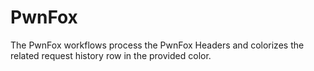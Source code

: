 # PwnFox

The PwnFox workflows process the PwnFox Headers and colorizes the related request history row in the provided color.
